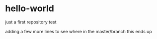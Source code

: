 # hello-world
just a first repository test
<p>adding a few more lines to see where in the master/branch this ends up</p>
